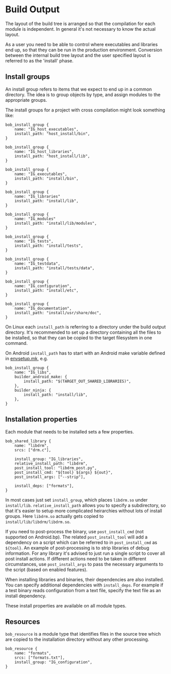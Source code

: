 Build Output
============

The layout of the build tree is arranged so that the compilation for
each module is independent. In general it's not necessary to know the
actual layout.

As a user you need to be able to control where executables and
libraries end up, so that they can be run in the production
environment. Conversion between the internal build tree layout and the
user specified layout is referred to as the 'install' phase.

## Install groups

An install group refers to items that we expect to end up in a common
directory. The idea is to group objects by type, and assign modules to
the appropriate groups.

The install groups for a project with cross compilation might look
something like:

```
bob_install_group {
    name: "IG_host_executables",
    install_path: "host_install/bin",
}

bob_install_group {
    name: "IG_host_libraries",
    install_path: "host_install/lib",
}

bob_install_group {
    name: "IG_executables",
    install_path: "install/bin",
}

bob_install_group {
    name: "IG_libraries"
    install_path: "install/lib",
}

bob_install_group {
    name: "IG_modules"
    install_path: "install/lib/modules",
}

bob_install_group {
    name: "IG_tests",
    install_path: "install/tests",
}

bob_install_group {
    name: "IG_testdata",
    install_path: "install/tests/data",
}

bob_install_group {
    name: "IG_configuration",
    install_path: "install/etc",
}

bob_install_group {
    name: "IG_documentation",
    install_path: "install/usr/share/doc",
}
```

On Linux each `install_path` is referring to a directory under the build output
directory. It's recommended to set up a directory containing all the
files to be installed, so that they can be copied to the target
filesystem in one command.

On Android `install_path` has to start with an Android make variable defined in
[envsetup.mk](https://android.googlesource.com/platform/build/+/master/core/envsetup.mk), e.g.

```
bob_install_group {
    name: "IG_libs",
    builder_android_make: {
        install_path: "$(TARGET_OUT_SHARED_LIBRARIES)",
    },
    builder_ninja: {
        install_path: "install/lib",
    },
}
```

## Installation properties

Each module that needs to be installed sets a few properties.

```
bob_shared_library {
    name: "libdrm",
    srcs: ["drm.c"],

    install_group: "IG_libraries",
    relative_install_path: "libdrm",
    post_install_tool: "libdrm_post.py",
    post_install_cmd: "${tool} ${args} ${out}",
    post_install_args: ["--strip"],

    install_deps: ["formats"],
}
```

In most cases just set `install_group`, which places `libdrm.so` under
`install/lib`. `relative_install_path` allows you to specify a
subdirectory, so that it's easier to setup more complicated
heirarchies without lots of install groups. Here `libdrm.so` actually
gets copied to `install/lib/libdrm/libdrm.so`.

If you need to post-process the binary, use `post_install_cmd` (not
supported on Android.bp). The related `post_install_tool` will add a
dependency on a script which can be referred to in `post_install_cmd`
as `${tool}`. An example of post-processing is to strip libraries of
debug information. For any library it's advised to just run a single
script to cover all post install actions. If different actions need to
be taken in different circumstances, use `post_install_args` to pass
the necessary arguments to the script (based on enabled features).

When installing libraries and binaries, their dependencies are also
installed. You can specify additional dependencies with
`install_deps`. For example if a test binary reads configuration from
a text file, specify the text file as an install dependency.

These install properties are available on all module types.

## Resources

`bob_resource` is a module type that identifies files in the source
tree which are copied to the installation directory without any other
processing.

```
bob_resource {
    name: "formats",
    srcs: ["formats.txt"],
    install_group: "IG_configuration",
}
```
